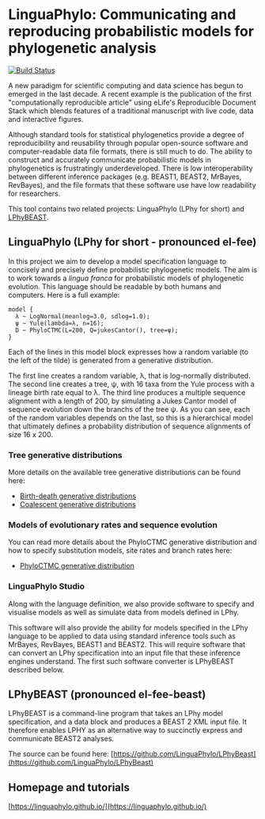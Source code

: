 # LinguaPhylo: Communicating and reproducing probabilistic models for phylogenetic analysis

[![Build Status](https://github.com/LinguaPhylo/linguaPhylo/workflows/Lphy%20tests/badge.svg)](https://github.com/LinguaPhylo/linguaPhylo/actions?query=workflow%3A%22Lphy+tests%22)

A new paradigm for scientific computing and data science has begun to emerged in the last decade. A recent example is the publication of the first "computationally reproducible article" using eLife's Reproducible Document Stack which blends features of a traditional manuscript with live code, data and interactive figures.

Although standard tools for statistical phylogenetics provide a degree of reproducibility and reusability through popular open-source software and computer-readable data file formats, there is still much to do. The ability to construct and accurately communicate probabilistic models in phylogenetics is frustratingly underdeveloped. There is low interoperability between different inference packages (e.g. BEAST1, BEAST2, MrBayes, RevBayes), and the file formats that these software use have low readability for researchers.

This tool contains two related projects: LinguaPhylo (LPhy for short) and [LPhyBEAST](https://github.com/LinguaPhylo/LPhyBeast).

## LinguaPhylo (LPhy for short - pronounced el-fee)

In this project we aim to develop a model specification language to concisely and precisely define probabilistic phylogenetic models. The aim is to work towards a _lingua franca_ for probabilistic models of phylogenetic evolution. This language should be readable by both humans and computers. Here is a full example:

```
model {
  λ ~ LogNormal(meanlog=3.0, sdlog=1.0);
  ψ ~ Yule(lambda=λ, n=16);
  D ~ PhyloCTMC(L=200, Q=jukesCantor(), tree=ψ);
}
```

Each of the lines in this  model block expresses how a random variable (to the left of the tilde) is generated from a generative distribution.

The first line creates a random variable, λ, that is log-normally distributed. The second line creates a tree, ψ, with 16 taxa from the Yule process with a lineage birth rate equal to λ. The third line produces a multiple sequence alignment with a length of 200, by simulating a Jukes Cantor model of sequence evolution down the branchs of the tree ψ. As you can see, each of the random variables depends on the last, so this is a hierarchical model that ultimately defines a probability distribution of sequence alignments of size 16 x 200.

### Tree generative distributions

More details on the available tree generative distributions can be found here: 

* [Birth-death generative distributions](doc/lphy/evolution/birthdeath.md)
* [Coalescent generative distributions](doc/lphy/evolution/coalescent.md)

### Models of evolutionary rates and sequence evolution

You can read more details about the PhyloCTMC generative distribution and how to specify substitution models, 
site rates and branch rates here:

* [PhyloCTMC generative distribution](doc/lphy/evolution/likelihood.md)

### LinguaPhylo Studio

Along with the language definition, we also provide software to specify and visualise models as well as simulate data from models defined in LPhy. 

This software will also provide the ability for models specified in the LPhy language to be applied to data using standard inference tools such as MrBayes, RevBayes, BEAST1 and BEAST2. This will require software that can convert an LPhy specification into an input file that these inference engines understand. The first such software converter is LPhyBEAST described below.

## LPhyBEAST (pronounced el-fee-beast)

LPhyBEAST is a command-line program that takes an LPhy model specification, and a data block and produces a BEAST 2 XML input file.
It therefore enables LPHY as an alternative way to succinctly express and communicate BEAST2 analyses.

The source can be found here: [https://github.com/LinguaPhylo/LPhyBeast](https://github.com/LinguaPhylo/LPhyBeast)

## Homepage and tutorials

[https://linguaphylo.github.io/](https://linguaphylo.github.io/)
